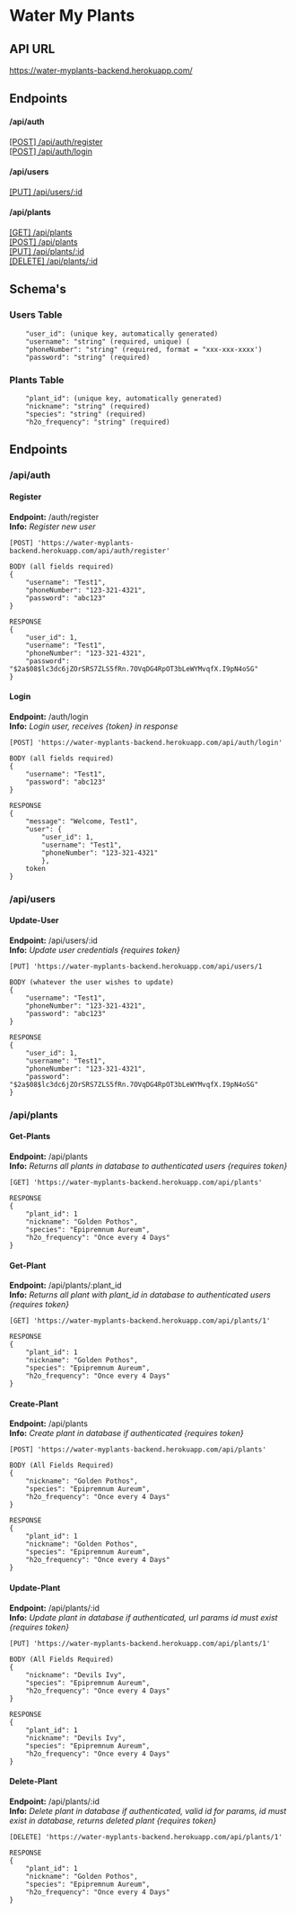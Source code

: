 # Water My Plants

## API URL 

https://water-myplants-backend.herokuapp.com/

## Endpoints

#### /api/auth
[[POST] /api/auth/register ](#Register)</br> 
[[POST] /api/auth/login ](#Login)</br>

#### /api/users
[[PUT] /api/users/:id ](#Update-User)</br>

#### /api/plants
[[GET] /api/plants ](#Get-Plants)</br>
[[POST] /api/plants ](#Create-Plant)</br>
[[PUT] /api/plants/:id](#update-plant)</br>
[[DELETE] /api/plants/:id ](#delete-plant)</br>

## Schema's

### Users Table
```
    "user_id": (unique key, automatically generated)
    "username": "string" (required, unique) (
    "phoneNumber": "string" (required, format = "xxx-xxx-xxxx')
    "password": "string" (required)
```

### Plants Table 
```
    "plant_id": (unique key, automatically generated)
    "nickname": "string" (required)
    "species": "string" (required)
    "h2o_frequency": "string" (required)
```

## Endpoints

### /api/auth
#### Register
**Endpoint:** /auth/register </br>
**Info:** *Register new user* </br>
```
[POST] 'https://water-myplants-backend.herokuapp.com/api/auth/register' 
```

```
BODY (all fields required)
{
    "username": "Test1",
    "phoneNumber": "123-321-4321",
    "password": "abc123"
}
```
```
RESPONSE
{
    "user_id": 1,
    "username": "Test1",
    "phoneNumber": "123-321-4321",
    "password": "$2a$08$lc3dc6jZOrSRS7ZLS5fRn.7OVqDG4RpOT3bLeWYMvqfX.I9pN4oSG"
}
```
#### Login
**Endpoint:** /auth/login </br>
**Info:** *Login user, receives {token} in response*</br>
```
[POST] 'https://water-myplants-backend.herokuapp.com/api/auth/login'
```

```
BODY (all fields required)
{
    "username": "Test1",
    "password": "abc123"
}
```
```
RESPONSE
{
    "message": "Welcome, Test1",
    "user": {
        "user_id": 1,
        "username": "Test1",
        "phoneNumber": "123-321-4321"
        },
    token
}
```

### /api/users
#### Update-User
**Endpoint:** /api/users/:id </br>
**Info:** *Update user credentials {requires token}*</br>
```
[PUT] 'https://water-myplants-backend.herokuapp.com/api/users/1 
```

```
BODY (whatever the user wishes to update)
{
    "username": "Test1",
    "phoneNumber": "123-321-4321",
    "password": "abc123"
}
```
```
RESPONSE
{
    "user_id": 1,
    "username": "Test1",
    "phoneNumber": "123-321-4321",
    "password": "$2a$08$lc3dc6jZOrSRS7ZLS5fRn.7OVqDG4RpOT3bLeWYMvqfX.I9pN4oSG"
}
```

### /api/plants

#### Get-Plants
**Endpoint:** /api/plants</br>
**Info:** *Returns all plants in database to authenticated users {requires token}*</br>
```
[GET] 'https://water-myplants-backend.herokuapp.com/api/plants' 
```
```
RESPONSE
{
    "plant_id": 1
    "nickname": "Golden Pothos",
    "species": "Epipremnum Aureum",
    "h2o_frequency": "Once every 4 Days"
}
```
#### Get-Plant
**Endpoint:** /api/plants/:plant_id</br>
**Info:** *Returns all plant with plant_id in database to authenticated users {requires token}*</br>
```
[GET] 'https://water-myplants-backend.herokuapp.com/api/plants/1' 
```
```
RESPONSE
{
    "plant_id": 1
    "nickname": "Golden Pothos",
    "species": "Epipremnum Aureum",
    "h2o_frequency": "Once every 4 Days"
}
```
#### Create-Plant
**Endpoint:** /api/plants</br>
**Info:**  *Create plant in database if authenticated {requires token}* </br>
```
[POST] 'https://water-myplants-backend.herokuapp.com/api/plants'
```
```
BODY (All Fields Required)
{
    "nickname": "Golden Pothos",
    "species": "Epipremnum Aureum",
    "h2o_frequency": "Once every 4 Days"
}
```
```
RESPONSE
{
    "plant_id": 1
    "nickname": "Golden Pothos",
    "species": "Epipremnum Aureum",
    "h2o_frequency": "Once every 4 Days"
}
```
#### Update-Plant
**Endpoint:** /api/plants/:id </br>
**Info:** *Update plant in database if authenticated, url params id must exist {requires token}* </br>
```
[PUT] 'https://water-myplants-backend.herokuapp.com/api/plants/1'
```
```
BODY (All Fields Required)
{
    "nickname": "Devils Ivy",
    "species": "Epipremnum Aureum",
    "h2o_frequency": "Once every 4 Days"
}
```
```
RESPONSE
{
    "plant_id": 1
    "nickname": "Devils Ivy",
    "species": "Epipremnum Aureum",
    "h2o_frequency": "Once every 4 Days"
}
```
#### Delete-Plant
**Endpoint:** /api/plants/:id </br>
**Info:** *Delete plant in database if authenticated, valid id for params, id must exist in database, returns deleted plant {requires token}* </br>
```
[DELETE] 'https://water-myplants-backend.herokuapp.com/api/plants/1'
```
```
RESPONSE
{
    "plant_id": 1
    "nickname": "Golden Pothos",
    "species": "Epipremnum Aureum",
    "h2o_frequency": "Once every 4 Days"
}
```
